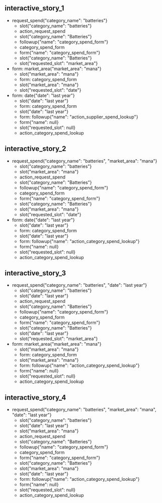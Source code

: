 
## interactive_story_1
* request_spend{"category_name": "batteries"}
    - slot{"category_name": "batteries"}
    - action_request_spend
    - slot{"category_name": "Batteries"}
    - followup{"name": "category_spend_form"}
    - category_spend_form
    - form{"name": "category_spend_form"}
    - slot{"category_name": "Batteries"}
    - slot{"requested_slot": "market_area"}
* form: market_area{"market_area": "mana"}
    - slot{"market_area": "mana"}
    - form: category_spend_form
    - slot{"market_area": "mana"}
    - slot{"requested_slot": "date"}
* form: date{"date": "last year"}
    - slot{"date": "last year"}
    - form: category_spend_form
    - slot{"date": "last year"}
    - form: followup{"name": "action_supplier_spend_lookup"}
    - form{"name": null}
    - slot{"requested_slot": null}
    - action_category_spend_lookup

## interactive_story_2
* request_spend{"category_name": "batteries", "market_area": "mana"}
    - slot{"category_name": "batteries"}
    - slot{"market_area": "mana"}
    - action_request_spend
    - slot{"category_name": "Batteries"}
    - followup{"name": "category_spend_form"}
    - category_spend_form
    - form{"name": "category_spend_form"}
    - slot{"category_name": "Batteries"}
    - slot{"market_area": "mana"}
    - slot{"requested_slot": "date"}
* form: date{"date": "last year"}
    - slot{"date": "last year"}
    - form: category_spend_form
    - slot{"date": "last year"}
    - form: followup{"name": "action_category_spend_lookup"}
    - form{"name": null}
    - slot{"requested_slot": null}
    - action_category_spend_lookup

## interactive_story_3
* request_spend{"category_name": "batteries", "date": "last year"}
    - slot{"category_name": "batteries"}
    - slot{"date": "last year"}
    - action_request_spend
    - slot{"category_name": "Batteries"}
    - followup{"name": "category_spend_form"}
    - category_spend_form
    - form{"name": "category_spend_form"}
    - slot{"category_name": "Batteries"}
    - slot{"date": "last year"}
    - slot{"requested_slot": "market_area"}
* form: market_area{"market_area": "mana"}
    - slot{"market_area": "mana"}
    - form: category_spend_form
    - slot{"market_area": "mana"}
    - form: followup{"name": "action_category_spend_lookup"}
    - form{"name": null}
    - slot{"requested_slot": null}
    - action_category_spend_lookup

## interactive_story_4
* request_spend{"category_name": "batteries", "market_area": "mana", "date": "last year"}
    - slot{"category_name": "batteries"}
    - slot{"date": "last year"}
    - slot{"market_area": "mana"}
    - action_request_spend
    - slot{"category_name": "Batteries"}
    - followup{"name": "category_spend_form"}
    - category_spend_form
    - form{"name": "category_spend_form"}
    - slot{"category_name": "Batteries"}
    - slot{"market_area": "mana"}
    - slot{"date": "last year"}
    - form: followup{"name": "action_category_spend_lookup"}
    - form{"name": null}
    - slot{"requested_slot": null}
    - action_category_spend_lookup